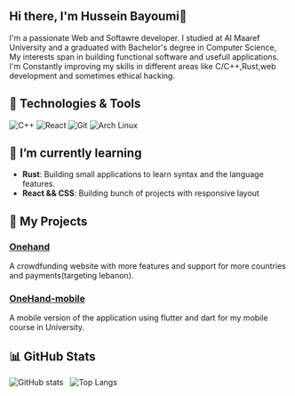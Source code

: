 ## Hi there, I'm Hussein Bayoumi👋

I'm a passionate Web and Softawre developer. I studied at Al Maaref University and a graduated with Bachelor's degree in Computer Science, My interests span in building functional software and usefull applications. I'm Constantly improving my skills in different areas like C/C++,Rust,web development and sometimes ethical hacking.

## 🔧 Technologies & Tools

![C++](https://img.shields.io/badge/C++-00599C?style=for-the-badge&logo=c%2B%2B&logoColor=white)
![React](https://img.shields.io/badge/React-20232A?style=for-the-badge&logo=react&logoColor=61DAFB)
![Git](https://img.shields.io/badge/Git-F05032?style=for-the-badge&logo=git&logoColor=white)
![Arch Linux](https://img.shields.io/badge/Arch_Linux-1793D1?style=for-the-badge&logo=archlinux&logoColor=white)

## 🌱 I’m currently learning

- **Rust**: Building small applications to learn syntax and the language features.
- **React && CSS**: Building bunch of projects with responsive layout

## 🚀 My Projects

### [Onehand](https://github.com/DevLord261/OneHand_frontend.git)
A crowdfunding website with more features and support for more countries and payments(targeting lebanon).

### [OneHand-mobile](https://github.com/DevLord261/Flutter_project.git)
A mobile version of the application using flutter and dart for my mobile course in University.
## 📊 GitHub Stats

![GitHub stats](https://github-readme-stats.vercel.app/api?username=Ly-sec&show_icons=true&theme=radical) &nbsp; ![Top Langs](https://github-readme-stats.vercel.app/api/top-langs/?username=Ly-sec&layout=compact&theme=radical)
